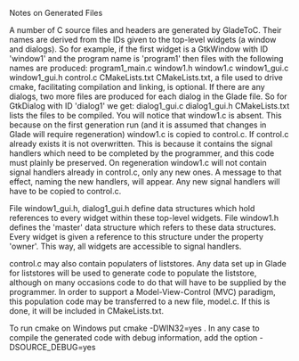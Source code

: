 Notes on Generated Files

A number of C source files and headers are generated by GladeToC.  Their names are derived from the IDs 
given to the top-level widgets (a window and dialogs). So for example, if the first widget is a GtkWindow
with ID 'window1' and the program name is 'program1' then files with the following names are produced:
	program1_main.c
	window1.h
	window1.c
	window1_gui.c
	window1_gui.h
	control.c
	CMakeLists.txt
CMakeLists.txt, a file used to drive cmake, facilitating compilation and linking, is optional. If there are any dialogs, two more files are produced for each dialog in the Glade file.  So for GtkDialog with ID 'dialog1' we get:
	dialog1_gui.c
	dialog1_gui.h
CMakeLists.txt lists the files to be compiled. You will	notice that window1.c is absent. This because on the first generation run (and it is assumed that changes in Glade will require regeneration) window1.c is copied to control.c.  If control.c already exists it is not overwritten. This is because it contains the signal handlers which need to be completed by the programmer, and this code must plainly be preserved. On regeneration window1.c will not contain signal handlers already in control.c, only any new ones.  A message to that effect, naming the new handlers, will appear. Any new signal handlers will have to be copied to control.c. 

File window1_gui.h, dialog1_gui.h define data structures which hold references to every widget within these top-level widgets.  File window1.h defines the 'master' data structure which refers to these data structures. Every widget is given a reference to this structure under the property 'owner'. This way, all widgets are accessible to signal handlers. 

control.c may also contain populaters of liststores.  Any data set up in Glade for liststores will be used to generate code to populate the liststore, although on many occasions code to do that will have to be supplied by the programmer. In order to support a Model-View-Control (MVC) paradigm, this population code may be transferred to a new file, model.c. If this is done, it will be included in CMakeLists.txt. 

To run cmake on Windows put
cmake -DWIN32=yes .
In any case to compile the generated code with debug information, add the option -DSOURCE_DEBUG=yes
